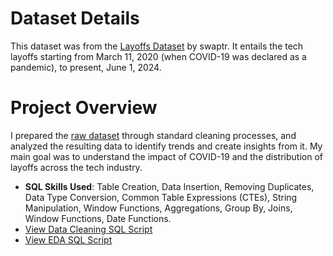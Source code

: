 # Dataset Details

This dataset was from the [Layoffs Dataset](https://www.kaggle.com/datasets/swaptr/layoffs-2022/data) by swaptr. It entails the tech layoffs starting from March 11, 2020 (when COVID-19 was declared as a pandemic), to present, June 1, 2024.

# Project Overview

I prepared the [raw dataset](layoffs.csv) through standard cleaning processes, and analyzed the resulting data to identify trends and create insights from it. My main goal was to understand the impact of COVID-19 and the distribution of layoffs across the tech industry.

  - **SQL Skills Used**: Table Creation, Data Insertion, Removing Duplicates, Data Type Conversion, Common Table Expressions (CTEs), String Manipulation, Window Functions,  Aggregations, Group By, Joins, Window Functions, Date Functions.
  - [View Data Cleaning SQL Script](layoffs_dataCleaningProject.sql)
  - [View EDA SQL Script](layoffs_ExploratoryDataAnalysis.sql)
